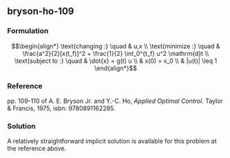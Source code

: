 ## bryson-ho-109

### Formulation
```math
\begin{align*}
\text{changing :} \quad & u,x \\
\text{minimize :} \quad & \frac{a^2}{2}[x(t_f)]^2 + \frac{1}{2} \int_0^{t_f} u^2 \mathrm{d}t \\
\text{subject to :} \quad & \dot{x} = g(t) u \\
& x(0) = x_0 \\
& |u(t)| \leq 1
\end{align*}
```

### Reference
pp. 109-110 of A. E. Bryson Jr. and Y.-C. Ho, *Applied Optimal Control*. Taylor & Francis, 1975, isbn: 9780891162285.

### Solution
A relatively straightforward implicit solution is available for this problem at the reference above.